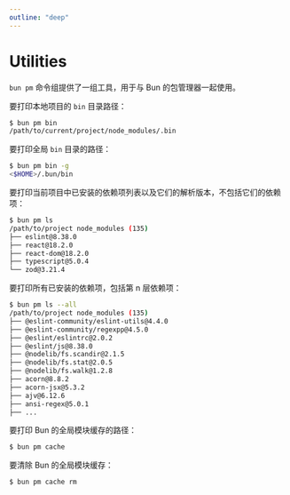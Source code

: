 ```yaml
---
outline: "deep"
---
```


# Utilities

`bun pm` 命令组提供了一组工具，用于与 Bun 的包管理器一起使用。

要打印本地项目的 `bin` 目录路径：

```bash
$ bun pm bin
/path/to/current/project/node_modules/.bin
```

要打印全局 `bin` 目录的路径：

```bash
$ bun pm bin -g
<$HOME>/.bun/bin
```

要打印当前项目中已安装的依赖项列表以及它们的解析版本，不包括它们的依赖项：

```bash
$ bun pm ls
/path/to/project node_modules (135)
├── eslint@8.38.0
├── react@18.2.0
├── react-dom@18.2.0
├── typescript@5.0.4
└── zod@3.21.4
```

要打印所有已安装的依赖项，包括第 n 层依赖项：

```bash
$ bun pm ls --all
/path/to/project node_modules (135)
├── @eslint-community/eslint-utils@4.4.0
├── @eslint-community/regexpp@4.5.0
├── @eslint/eslintrc@2.0.2
├── @eslint/js@8.38.0
├── @nodelib/fs.scandir@2.1.5
├── @nodelib/fs.stat@2.0.5
├── @nodelib/fs.walk@1.2.8
├── acorn@8.8.2
├── acorn-jsx@5.3.2
├── ajv@6.12.6
├── ansi-regex@5.0.1
├── ...
```

要打印 Bun 的全局模块缓存的路径：

```bash
$ bun pm cache
```

要清除 Bun 的全局模块缓存：

```bash
$ bun pm cache rm
```
